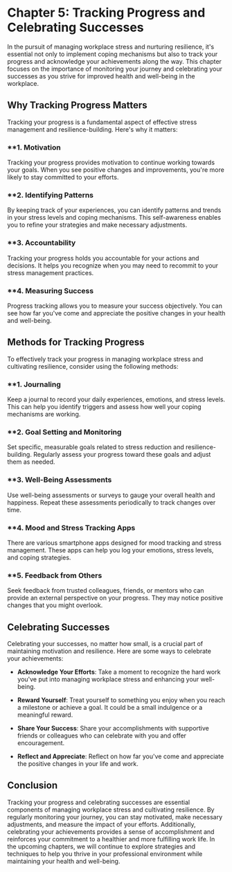 Chapter 5: Tracking Progress and Celebrating Successes
======================================================

In the pursuit of managing workplace stress and nurturing resilience, it's essential not only to implement coping mechanisms but also to track your progress and acknowledge your achievements along the way. This chapter focuses on the importance of monitoring your journey and celebrating your successes as you strive for improved health and well-being in the workplace.

**Why Tracking Progress Matters**
---------------------------------

Tracking your progress is a fundamental aspect of effective stress management and resilience-building. Here's why it matters:

### \*\*1. **Motivation**

Tracking your progress provides motivation to continue working towards your goals. When you see positive changes and improvements, you're more likely to stay committed to your efforts.

### \*\*2. **Identifying Patterns**

By keeping track of your experiences, you can identify patterns and trends in your stress levels and coping mechanisms. This self-awareness enables you to refine your strategies and make necessary adjustments.

### \*\*3. **Accountability**

Tracking your progress holds you accountable for your actions and decisions. It helps you recognize when you may need to recommit to your stress management practices.

### \*\*4. **Measuring Success**

Progress tracking allows you to measure your success objectively. You can see how far you've come and appreciate the positive changes in your health and well-being.

**Methods for Tracking Progress**
---------------------------------

To effectively track your progress in managing workplace stress and cultivating resilience, consider using the following methods:

### \*\*1. **Journaling**

Keep a journal to record your daily experiences, emotions, and stress levels. This can help you identify triggers and assess how well your coping mechanisms are working.

### \*\*2. **Goal Setting and Monitoring**

Set specific, measurable goals related to stress reduction and resilience-building. Regularly assess your progress toward these goals and adjust them as needed.

### \*\*3. **Well-Being Assessments**

Use well-being assessments or surveys to gauge your overall health and happiness. Repeat these assessments periodically to track changes over time.

### \*\*4. **Mood and Stress Tracking Apps**

There are various smartphone apps designed for mood tracking and stress management. These apps can help you log your emotions, stress levels, and coping strategies.

### \*\*5. **Feedback from Others**

Seek feedback from trusted colleagues, friends, or mentors who can provide an external perspective on your progress. They may notice positive changes that you might overlook.

**Celebrating Successes**
-------------------------

Celebrating your successes, no matter how small, is a crucial part of maintaining motivation and resilience. Here are some ways to celebrate your achievements:

* **Acknowledge Your Efforts**: Take a moment to recognize the hard work you've put into managing workplace stress and enhancing your well-being.

* **Reward Yourself**: Treat yourself to something you enjoy when you reach a milestone or achieve a goal. It could be a small indulgence or a meaningful reward.

* **Share Your Success**: Share your accomplishments with supportive friends or colleagues who can celebrate with you and offer encouragement.

* **Reflect and Appreciate**: Reflect on how far you've come and appreciate the positive changes in your life and work.

**Conclusion**
--------------

Tracking your progress and celebrating successes are essential components of managing workplace stress and cultivating resilience. By regularly monitoring your journey, you can stay motivated, make necessary adjustments, and measure the impact of your efforts. Additionally, celebrating your achievements provides a sense of accomplishment and reinforces your commitment to a healthier and more fulfilling work life. In the upcoming chapters, we will continue to explore strategies and techniques to help you thrive in your professional environment while maintaining your health and well-being.
